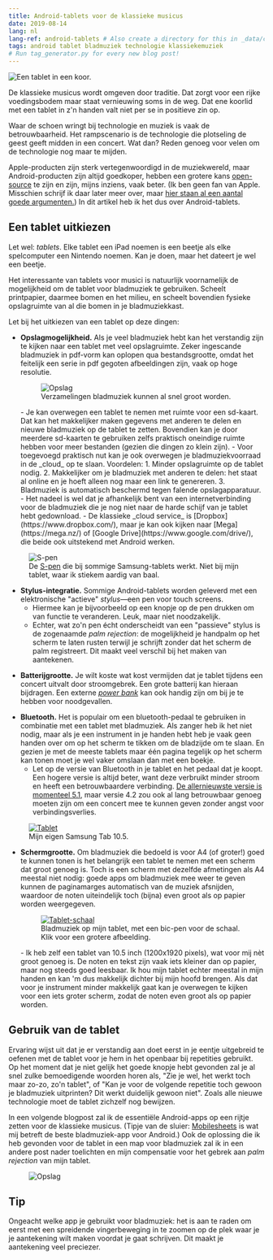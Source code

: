 ```yaml
---
title: Android-tablets voor de klassieke musicus
date: 2019-08-14
lang: nl
lang-ref: android-tablets # Also create a directory for this in _data/comments. Throws error otherwise. Add empty file there to propagate on Github as well, then remove again.
tags: android tablet bladmuziek technologie klassiekemuziek 
# Run tag_generator.py for every new blog post!
---
```


<img class="db w-100 mt0" src="/images/blog/2019/tablet-choir.jpg" alt="Een tablet in een koor.">

De klassieke musicus wordt omgeven door traditie. Dat zorgt voor een rijke voedingsbodem maar staat vernieuwing soms in de weg. Dat ene koorlid met een tablet in z'n handen valt niet per se in positieve zin op.

Waar de schoen wringt bij technologie en muziek is vaak de betrouwbaarheid. Het rampscenario is de technologie die plotseling de geest geeft midden in een concert. Wat dan? Reden genoeg voor velen om de technologie nog maar te mijden.

Apple-producten zijn sterk vertegenwoordigd in de muziekwereld, maar Android-producten zijn altijd goedkoper, hebben een grotere kans [open-source](https://youtu.be/a8fHgx9mE5U) te zijn en zijn, mijns inziens, vaak beter. (Ik ben geen fan van Apple. Misschien schrijf ik daar later meer over, maar [hier staan al een aantal goede argumenten.](https://stallman.org/apple.html)) In dit artikel heb ik het dus over Android-tablets.

## Een tablet uitkiezen

Let wel: _tablets_. Elke tablet een iPad noemen is een beetje als elke spelcomputer een Nintendo noemen. Kan je doen, maar het dateert je wel een beetje.

Het interessante van tablets voor musici is natuurlijk voornamelijk de mogelijkheid om de tablet voor bladmuziek te gebruiken. Scheelt printpapier, daarmee bomen en het milieu, en scheelt bovendien fysieke opslagruimte van al die bomen in je bladmuziekkast.

Let bij het uitkiezen van een tablet op deze dingen:

- **Opslagmogelijkheid.** Als je veel bladmuziek hebt kan het verstandig zijn te kijken naar een tablet met veel opslagruimte. Zeker ingescande bladmuziek in pdf-vorm kan oplopen qua bestandsgrootte, omdat het feitelijk een serie in pdf gegoten afbeeldingen zijn, vaak op hoge resolutie.
  <figure class="fr-ns w-50-ns br3 ma1 ba b--light-gray">
  	<img src="/images/blog/2019/Screenshot_20190814-210739_Total Commander.jpg" alt="Opslag" class="br3 br--top">
  	<figcaption class="tc">Verzamelingen bladmuziek kunnen al snel groot worden.</figcaption>
  </figure>
    - Je kan overwegen een tablet te nemen met ruimte voor een sd-kaart. Dat kan het makkelijker maken gegevens met anderen te delen en nieuwe bladmuziek op de tablet te zetten. Bovendien kan je door meerdere sd-kaarten te gebruiken zelfs praktisch oneindige ruimte hebben voor meer bestanden (gezien die dingen zo klein zijn).
    - Voor toegevoegd praktisch nut kan je ook overwegen je bladmuziekvoorraad in de _cloud_ op te slaan. Voordelen:
    1. Minder opslagruimte op de tablet nodig.
    2. Makkelijker om je bladmuziek met anderen te delen: het staat al online en je hoeft alleen nog maar een link te genereren.
    3. Bladmuziek is automatisch beschermd tegen falende opslagapparatuur.
    - Het nadeel is wel dat je afhankelijk bent van een internetverbinding voor de bladmuziek die je nog niet naar de harde schijf van je tablet hebt gedownload.
    - De klassieke _cloud service_ is [Dropbox](https://www.dropbox.com/), maar je kan ook kijken naar [Mega](https://mega.nz/) of [Google Drive](https://www.google.com/drive/), die beide ook uitstekend met Android werken.

<figure class="fr-l w-50-l ml-auto-l fr-m w-50-m ml-auto-m br3 ma1 ba b--light-gray">
	<img src="/images/blog/2019/s-pen.jpg" alt="S-pen" class="br3 br--top">
	<figcaption class="tc">De <a href="https://www.samsung.com/nl/i/tablet/s-pen/">S-pen</a> die bij sommige Samsung-tablets werkt. Niet bij mijn tablet, waar ik stiekem aardig van baal.</figcaption>
</figure>

- **Stylus-integratie.** <a name="stylus"></a> Sommige Android-tablets worden geleverd met een elektronische "actieve" _stylus_—een pen voor touch screens.
  - Hiermee kan je bijvoorbeeld op een knopje op de pen drukken om van functie te veranderen. Leuk, maar niet noodzakelijk.
  - Echter, wat zo'n pen écht onderscheidt van een "passieve" stylus is de zogenaamde _palm rejection_: de mogelijkheid je handpalm op het scherm te laten rusten terwijl je schrijft zonder dat het scherm de palm registreert. Dit maakt veel verschil bij het maken van aantekenen.

* **Batterijgrootte.** Je wilt koste wat kost vermijden dat je tablet tijdens een concert uitvalt door stroomgebrek. Een grote batterij kan hieraan bijdragen. Een externe [_power bank_](https://www.digitaltrends.com/mobile/best-portable-battery-chargers/) kan ook handig zijn om bij je te hebben voor noodgevallen.

- **Bluetooth.** Het is populair om een bluetooth-pedaal te gebruiken in combinatie met een tablet met bladmuziek. Als zanger heb ik het niet nodig, maar als je een instrument in je handen hebt heb je vaak geen handen over om op het scherm te tikken om de bladzijde om te slaan. En gezien je met de meeste tablets maar één pagina tegelijk op het scherm kan tonen moet je wel vaker omslaan dan met een boekje.
  - Let op de versie van Bluetooth in je tablet en het pedaal dat je koopt. Een hogere versie is altijd beter, want deze verbruikt minder stroom en heeft een betrouwbaardere verbinding. [De allernieuwste versie is momenteel 5.1](https://computertotaal.nl/artikelen/blog/wat-is-bluetooth-50-en-wat-kun-je-ermee?API_COOKIE_REDIRECTED=True), maar versie 4.2 zou ook al lang betrouwbaar genoeg moeten zijn om een concert mee te kunnen geven zonder angst voor verbindingsverlies.

<figure class="fr-ns w-50-ns br3 ma1 ba b--light-gray">
	<a href="/images/blog/2019/Tablet.jpg">
    <img src="/images/blog/2019/Tablet-lores.jpg" alt="Tablet" class="br3 br--top"></a>
	<figcaption class="tc">Mijn eigen Samsung Tab 10.5.</figcaption>
</figure>

- **Schermgrootte.** Om bladmuziek die bedoeld is voor A4 (of groter!) goed te kunnen tonen is het belangrijk een tablet te nemen met een scherm dat groot genoeg is. Toch is een scherm met dezelfde afmetingen als A4 meestal niet nodig: goede apps om bladmuziek mee weer te geven kunnen de paginamarges automatisch van de muziek afsnijden, waardoor de noten uiteindelijk toch (bijna) even groot als op papier worden weergegeven.
  <figure class="fr-ns w-50-ns br3 ma1 ba b--light-gray">
  	<a href="/images/blog/2019/tablet-schaal.jpg">
      <img src="/images/blog/2019/tablet-schaal-lores.jpg" alt="Tablet-schaal" class="br3 br--top"></a>
  	<figcaption class="tc">Bladmuziek op mijn tablet, met een bic-pen voor de schaal. Klik voor een grotere afbeelding.</figcaption>
  </figure>
    - Ik heb zelf een tablet van 10.5 inch (1200x1920 pixels), wat voor mij nèt groot genoeg is. De noten en tekst zijn vaak iets kleiner dan op papier, maar nog steeds goed leesbaar. Ik hou mijn tablet echter meestal in mijn handen en kan 'm dus makkelijk dichter bij mijn hoofd brengen. Als dat voor je instrument minder makkelijk gaat kan je overwegen te kijken voor een iets groter scherm, zodat de noten even groot als op papier worden.

## Gebruik van de tablet

Ervaring wijst uit dat je er verstandig aan doet eerst in je eentje uitgebreid te oefenen met de tablet voor je hem in het openbaar bij repetities gebruikt. Op het moment dat je niet gelijk het goede knopje hebt gevonden zal je al snel zulke bemoedigende woorden horen als, "Zie je wel, het werkt toch maar zo-zo, zo'n tablet", of "Kan je voor de volgende repetitie toch gewoon je bladmuziek uitprinten? Dit werkt duidelijk gewoon niet". Zoals alle nieuwe technologie moet de tablet zichzelf nog bewijzen.

In een volgende blogpost zal ik de essentiële Android-apps op een rijtje zetten voor de klassieke musicus. (Tipje van de sluier: [Mobilesheets](https://play.google.com/store/apps/details?id=com.zubersoft.mobilesheetspro) is wat mij betreft de beste bladmuziek-app voor Android.) Ook de oplossing die ik heb gevonden voor de tablet in een map voor bladmuziek zal ik in een andere post nader toelichten en mijn compensatie voor het gebrek aan _palm rejection_ van mijn tablet. <a name="tipZoomen"></a>

<section class="mw5 mw7-ns center bg-lightest-blue pa3 ph5-ns navy pa5-l pa5-m">
<figure class="fr-ns br3 ma1 mt0">
  	<img src="/images/blog/2019/tablet-zoom.gif" alt="Opslag" class="br3">
  </figure>
  <h1 class="mt0">Tip</h1> 
  <p class="lh-copy measure-wide">
    Ongeacht welke app je gebruikt voor bladmuziek: het is aan te raden om eerst met een spreidende vingerbeweging in te zoomen op de plek waar je je aantekening wilt maken voordat je gaat schrijven. Dit maakt je aantekening veel preciezer. 
    </p>
</section>
